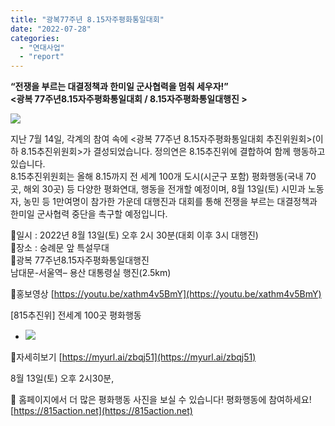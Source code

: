 ```yaml
---
title: "광복77주년 8.15자주평화통일대회"
date: "2022-07-28"
categories: 
  - "연대사업"
  - "report"
---
```


**“전쟁을 부르는 대결정책과 한미일 군사협력을 멈춰 세우자!”  
<광복 77주년8.15자주평화통일대회 / 8.15자주평화통일대행진 >**

![](https://womenandwar.net/kr/wp-content/uploads/2022/07/8.15자주평화통일대회-818x1024.jpg)

지난 7월 14일, 각계의 참여 속에 <광복 77주년 8.15자주평화통일대회 추진위원회>(이하 8.15추진위원회>가 결성되었습니다. 정의연은 8.15추진위에 결합하여 함께 행동하고 있습니다.  
8.15추진위원회는 올해 8.15까지 전 세계 100개 도시(시군구 포함) 평화행동(국내 70곳, 해외 30곳) 등 다양한 평화연대, 행동을 전개할 예정이며, 8월 13일(토) 시민과 노동자, 농민 등 1만여명이 참가한 가운데 대행진과 대회를 통해 전쟁을 부르는 대결정책과 한미일 군사협력 중단을 촉구할 예정입니다.

📍일시 : 2022년 8월 13일(토) 오후 2시 30분(대회 이후 3시 대행진)  
📍장소 : 숭례문 앞 특설무대  
📍광복 77주년8.15자주평화통일대행진  
남대문-서울역– 용산 대통령실 행진(2.5km)

🎥홍보영상 [https://youtu.be/xathm4v5BmY](https://youtu.be/xathm4v5BmY)

\[815추진위\] 전세계 100곳 평화행동

- ![](https://womenandwar.net/kr/wp-content/uploads/2022/07/평화통일100곳-1024x1024.jpg)
    

🔬자세히보기 [https://myurl.ai/zbqj51](https://myurl.ai/zbqj51)

  
8월 13일(토) 오후 2시30분,

📸 홈페이지에서 더 많은 평화행동 사진을 보실 수 있습니다! 평화행동에 참여하세요!  
[https://815action.net](https://815action.net)
